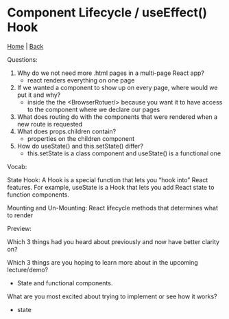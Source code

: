 # Component Lifecycle / useEffect() Hook

[Home](/README.md) | [Back](/401-main/401TableofContents.md)

Questions:


1. Why do we not need more .html pages in a multi-page React app?
    - react renders everything on one page
2. If we wanted a component to show up on every page, where would we put it and why?
    - inside the the \<BrowserRotuer/> because you want it to have access to the component where we declare our pages
3. What does routing do with the components that were rendered when a new route is requested
4. What does props.children contain?
    - properties on the children component
5. How do useState() and this.setState() differ?
    - this.setState is a class component and useState() is a functional one



Vocab:

State Hook: A Hook is a special function that lets you “hook into” React features. For example, useState is a Hook that lets you add React state to function components.

Mounting and Un-Mounting: React lifecycle methods that determines what to render



Preview:

Which 3 things had you heard about previously and now have better clarity on?


Which 3 things are you hoping to learn more about in the upcoming lecture/demo?

  - State and functional components.

What are you most excited about trying to implement or see how it works?

  - state 
